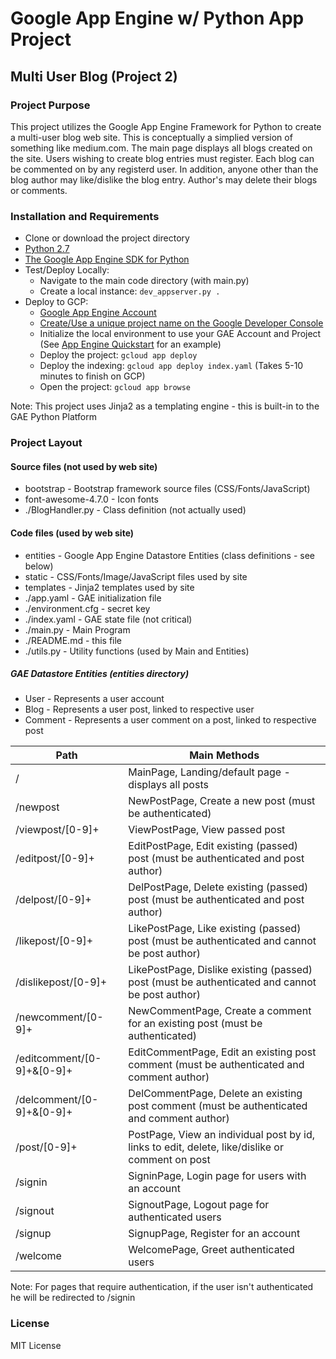 # Google App Engine w/ Python App Project
## Multi User Blog (Project 2)

### Project Purpose
This project utilizes the Google App Engine Framework for Python to create a multi-user blog web site.  This is conceptually a simplied version of something like medium.com.  The main page displays all blogs created on the site.  Users wishing to create blog entries must register.  Each blog can be commented on by any registerd user.  In addition, anyone other than the blog author may like/dislike the blog entry.  Author's may delete their blogs or comments.

### Installation and Requirements
* Clone or download the project directory
* [Python 2.7](https://www.python.org/downloads/)
* [The Google App Engine SDK for Python](https://cloud.google.com/appengine/downloads#Google_App_Engine_SDK_for_Python)
* Test/Deploy Locally:
  * Navigate to the main code directory (with main.py)
  * Create a local instance:  `dev_appserver.py .`
* Deploy to GCP:
  * [Google App Engine Account](https://console.cloud.google.com/appengine/)
  * [Create/Use a unique project name on the Google Developer Console](https://console.cloud.google.com/)
  * Initialize the local environment to use your GAE Account and Project (See [App Engine Quickstart](https://cloud.google.com/appengine/docs/python/quickstart) for an example)
  * Deploy the project:  `gcloud app deploy`
  * Deploy the indexing:  `gcloud app deploy index.yaml`  (Takes 5-10 minutes to finish on GCP)
  * Open the project:  `gcloud app browse`

Note:  This project uses Jinja2 as a templating engine - this is built-in to the GAE Python Platform

### Project Layout
#### Source files (not used by web site)
* bootstrap - Bootstrap framework source files (CSS/Fonts/JavaScript)
* font-awesome-4.7.0 - Icon fonts
* ./BlogHandler.py - Class definition (not actually used)

#### Code files (used by web site)
* entities - Google App Engine Datastore Entities (class definitions - see below)
* static - CSS/Fonts/Image/JavaScript files used by site
* templates - Jinja2 templates used by site
* ./app.yaml - GAE initialization file
* ./environment.cfg - secret key
* ./index.yaml - GAE state file (not critical)
* ./main.py - Main Program
* ./README.md - this file
* ./utils.py - Utility functions (used by Main and Entities)

##### GAE Datastore Entities (entities directory)
* User - Represents a user account
* Blog - Represents a user post, linked to respective user
* Comment - Represents a user comment on a post, linked to respective post

Path | Main Methods
-----|--------------
/ | MainPage, Landing/default page - displays all posts 
/newpost | NewPostPage, Create a new post (must be authenticated)
/viewpost/[0-9]+ | ViewPostPage, View passed post
/editpost/[0-9]+ | EditPostPage, Edit existing (passed) post (must be authenticated and post author)
/delpost/[0-9]+ | DelPostPage, Delete existing (passed) post (must be authenticated and post author)
/likepost/[0-9]+ | LikePostPage, Like existing (passed) post (must be authenticated and cannot be post author)
/dislikepost/[0-9]+ | LikePostPage, Dislike existing (passed) post (must be authenticated and cannot be post author)
/newcomment/[0-9]+ | NewCommentPage, Create a comment for an existing post (must be authenticated)
/editcomment/[0-9]+&[0-9]+ | EditCommentPage, Edit an existing post comment (must be authenticated and comment author)
/delcomment/[0-9]+&[0-9]+ | DelCommentPage, Delete an existing post comment (must be authenticated and comment author)
/post/[0-9]+ | PostPage, View an individual post by id, links to edit, delete, like/dislike or comment on post
/signin | SigninPage, Login page for users with an account
/signout | SignoutPage, Logout page for authenticated users
/signup | SignupPage, Register for an account
/welcome | WelcomePage, Greet authenticated users

Note:  For pages that require authentication, if the user isn't authenticated he will be redirected to /signin

### License
MIT License


